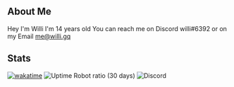 ## About Me

Hey I'm Willi
I'm 14 years old
You can reach me on Discord willi#6392 or on my Email me@willi.gq
 ## Stats
[![wakatime](https://wakatime.com/badge/user/2182b149-d3f2-4dc7-acca-794f8d6cabd5.svg)](https://wakatime.com/@2182b149-d3f2-4dc7-acca-794f8d6cabd5)
![Uptime Robot ratio (30 days)](https://img.shields.io/uptimerobot/ratio/m790700007-530ff8d8d02185f9e9da745d?color=red&label=BroBot)
![Discord](https://img.shields.io/discord/956277474201829478?color=blue&label=Willi%27s%20Lounge)
